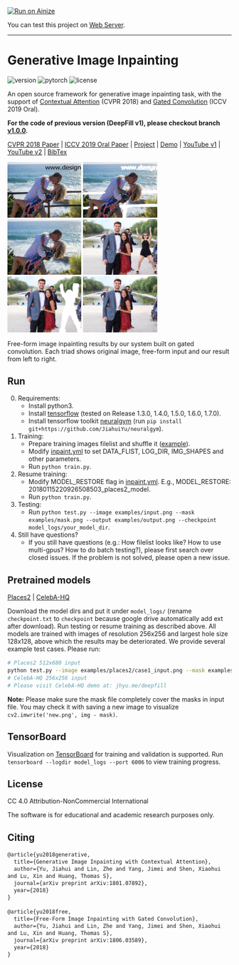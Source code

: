 [![Run on Ainize](https://ainize.ai/static/images/run_on_ainize_button.svg)](https://ainize.web.app/redirect?git_repo=github.com/woomurf/generative_inpainting)

You can test this project on [Web Server](https://generative-inpainting-woomurf.endpoint.ainize.ai/). 

---

# Generative Image Inpainting

![version](https://img.shields.io/badge/version-v2.0.0-green.svg?style=plastic)
![pytorch](https://img.shields.io/badge/tensorflow-v1.7.0-green.svg?style=plastic)
![license](https://img.shields.io/badge/license-CC_BY--NC-green.svg?style=plastic)

An open source framework for generative image inpainting task, with the support of [Contextual Attention](https://arxiv.org/abs/1801.07892) (CVPR 2018) and [Gated Convolution](https://arxiv.org/abs/1806.03589) (ICCV 2019 Oral).

**For the code of previous version (DeepFill v1), please checkout branch [v1.0.0](https://github.com/JiahuiYu/generative_inpainting/tree/v1.0.0).**

[CVPR 2018 Paper](https://arxiv.org/abs/1801.07892) | [ICCV 2019 Oral Paper](https://arxiv.org/abs/1806.03589) | [Project](http://jiahuiyu.com/deepfill) | [Demo](http://jiahuiyu.com/deepfill) | [YouTube v1](https://youtu.be/xz1ZvcdhgQ0) | [YouTube v2](https://youtu.be/uZkEi9Y2dj4) | [BibTex](#citing)

<img src="https://raw.githubusercontent.com/JiahuiYu/generative_inpainting/v2.0.0/examples/places2/case1_raw.png" width="33%"/> <img src="https://raw.githubusercontent.com/JiahuiYu/generative_inpainting/v2.0.0/examples/places2/case1_input.png" width="33%"/> <img src="https://raw.githubusercontent.com/JiahuiYu/generative_inpainting/v2.0.0/examples/places2/case1_output.png" width="33%"/>
<img src="https://raw.githubusercontent.com/JiahuiYu/generative_inpainting/v2.0.0/examples/places2/case4_raw.png" width="33%"/> <img src="https://raw.githubusercontent.com/JiahuiYu/generative_inpainting/v2.0.0/examples/places2/case4_input.png" width="33%"/> <img src="https://raw.githubusercontent.com/JiahuiYu/generative_inpainting/v2.0.0/examples/places2/case4_output.png" width="33%"/>

Free-form image inpainting results by our system built on gated convolution. Each triad shows original image, free-form input and our result from left to right.

## Run

0. Requirements:
    * Install python3.
    * Install [tensorflow](https://www.tensorflow.org/install/) (tested on Release 1.3.0, 1.4.0, 1.5.0, 1.6.0, 1.7.0).
    * Install tensorflow toolkit [neuralgym](https://github.com/JiahuiYu/neuralgym) (run `pip install git+https://github.com/JiahuiYu/neuralgym`).
1. Training:
    * Prepare training images filelist and shuffle it ([example](https://github.com/JiahuiYu/generative_inpainting/issues/15)).
    * Modify [inpaint.yml](/inpaint.yml) to set DATA_FLIST, LOG_DIR, IMG_SHAPES and other parameters.
    * Run `python train.py`.
2. Resume training:
    * Modify MODEL_RESTORE flag in [inpaint.yml](/inpaint.yml). E.g., MODEL_RESTORE: 20180115220926508503_places2_model.
    * Run `python train.py`.
3. Testing:
    * Run `python test.py --image examples/input.png --mask examples/mask.png --output examples/output.png --checkpoint model_logs/your_model_dir`.
4. Still have questions?
    * If you still have questions (e.g.: How filelist looks like? How to use multi-gpus? How to do batch testing?), please first search over closed issues. If the problem is not solved, please open a new issue.

## Pretrained models

[Places2](https://drive.google.com/drive/folders/1y7Irxm3HSHGvp546hZdAZwuNmhLUVcjO?usp=sharing) | [CelebA-HQ](https://drive.google.com/drive/folders/1uvcDgMer-4hgWlm6_G9xjvEQGP8neW15?usp=sharing)

Download the model dirs and put it under `model_logs/` (rename `checkpoint.txt` to `checkpoint` because google drive automatically add ext after download). Run testing or resume training as described above. All models are trained with images of resolution 256x256 and largest hole size 128x128, above which the results may be deteriorated. We provide several example test cases. Please run:

```bash
# Places2 512x680 input
python test.py --image examples/places2/case1_input.png --mask examples/places2/case1_mask.png --output examples/places2/case1_output.png --checkpoint_dir model_logs/release_places2_256
# CelebA-HQ 256x256 input
# Please visit CelebA-HQ demo at: jhyu.me/deepfill
```

**Note:** Please make sure the mask file completely cover the masks in input file. You may check it with saving a new image to visualize `cv2.imwrite('new.png', img - mask)`.

## TensorBoard

Visualization on [TensorBoard](https://www.tensorflow.org/programmers_guide/summaries_and_tensorboard) for training and validation is supported. Run `tensorboard --logdir model_logs --port 6006` to view training progress.

## License

CC 4.0 Attribution-NonCommercial International

The software is for educational and academic research purposes only.

## Citing
```
@article{yu2018generative,
  title={Generative Image Inpainting with Contextual Attention},
  author={Yu, Jiahui and Lin, Zhe and Yang, Jimei and Shen, Xiaohui and Lu, Xin and Huang, Thomas S},
  journal={arXiv preprint arXiv:1801.07892},
  year={2018}
}

@article{yu2018free,
  title={Free-Form Image Inpainting with Gated Convolution},
  author={Yu, Jiahui and Lin, Zhe and Yang, Jimei and Shen, Xiaohui and Lu, Xin and Huang, Thomas S},
  journal={arXiv preprint arXiv:1806.03589},
  year={2018}
}
```
